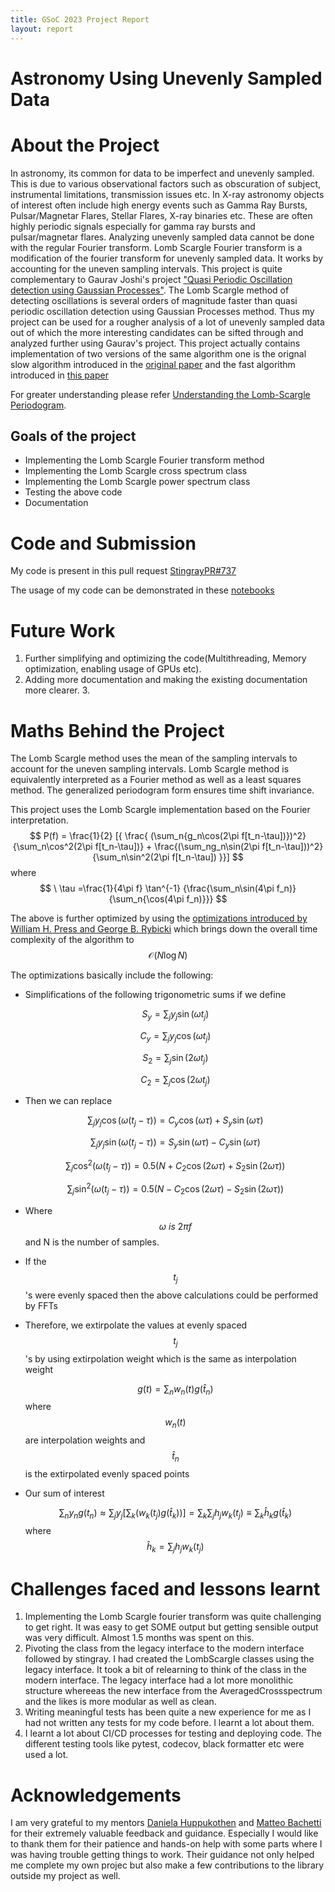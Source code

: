 ```yaml
---
title: GSoC 2023 Project Report
layout: report
---
```


# Astronomy Using Unevenly Sampled Data

# About the Project

In astronomy, its common for data to be imperfect and unevenly sampled. This is due to various observational factors such as obscuration of subject, instrumental limitations, transmission issues etc. In X-ray astronomy objects of interest often include high energy events such as Gamma Ray Bursts, Pulsar/Magnetar Flares, Stellar Flares, X-ray binaries etc. These are often highly periodic signals especially for gamma ray bursts and pulsar/magnetar flares. Analyzing unevenly sampled data cannot be done with the regular Fourier transform. Lomb Scargle Fourier transform is a modification of the fourier transform for unevenly sampled data. It works by accounting for the uneven sampling intervals. This project is quite complementary to Gaurav Joshi's project ["Quasi Periodic Oscillation detection using Gaussian Processes"](https://gaurav17joshi.github.io/contrast/project-report/). The Lomb Scargle method of detecting oscillations is several orders of magnitude faster than quasi periodic oscillation detection using Gaussian Processes method. Thus my project can be used for a rougher analysis of a lot of unevenly sampled data out of which the more interesting candidates can be sifted through and analyzed further using Gaurav's project. This project actually contains implementation of two versions of the same algorithm one is the orignal slow algorithm introduced in the [original paper](https://adsabs.harvard.edu/full/1982ApJ...263..835S7) and the fast algorithm introduced in [this paper](https://ui.adsabs.harvard.edu/abs/1989ApJ...338..277P/abstract)

For greater understanding please refer [Understanding the Lomb-Scargle Periodogram](https://doi.org/10.3847/1538-4365/aab766).

## Goals of the project

- Implementing the Lomb Scargle Fourier transform method
- Implementing the Lomb Scargle cross spectrum class
- Implementing the Lomb Scargle power spectrum class
- Testing the above code
- Documentation

# Code and Submission

My code is present in this pull request [StingrayPR#737](https://github.com/StingraySoftware/stingray/pull/737)

The usage of my code can be demonstrated in these [notebooks](https://gist.github.com/pupperemeritus/cd9ed30315c36818b75730905a6dc432)

# Future Work

1. Further simplifying and optimizing the code(Multithreading, Memory optimization, enabling usage of GPUs etc).
2. Adding more documentation and making the existing documentation more clearer. 3.

# Maths Behind the Project

The Lomb Scargle method uses the mean of the sampling intervals to account for the uneven sampling intervals. Lomb Scargle method is equivalently interpreted as a Fourier method as well as a least squares method. The generalized periodogram form ensures time shift invariance.

This project uses the Lomb Scargle implementation based on the Fourier interpretation. $$ P(f) = \frac{1}{2} [{ \frac{ (\sum_n{g_n\cos(2\pi f[t_n-\tau])})^2} {\sum_n\cos^2(2\pi f[t_n-\tau])} + \frac{(\sum_ng_n\sin(2\pi f[t_n-\tau]))^2} {\sum_n\sin^2(2\pi f[t_n-\tau]) }}] $$ where $$ \ \tau =\frac{1}{4\pi f} \tan^{-1} {\frac{\sum_n\sin(4\pi f_n)}{\sum_n{\cos(4\pi f_n)}}} $$

The above is further optimized by using the [optimizations introduced by William H. Press and George B. Rybicki](https://articles.adsabs.harvard.edu/pdf/1989ApJ...338..277P) which brings down the overall time complexity of the algorithm to $$ \mathcal{O}(N\log{}N) $$

The optimizations basically include the following:

- Simplifications of the following trigonometric sums if we define

  $$S_y = \sum_j y_j \sin(\omega t_j)$$

  $$C_y = \sum_j y_j \cos(\omega t_j)$$

  $$S_2 = \sum_j \sin(2 \omega t_j)$$

  $$C_2 = \sum_j \cos(2 \omega t_j)$$

- Then we can replace

  $$ \sum_j y_j \cos(\omega (t_j - \tau)) = C_y \cos(\omega \tau) + S_y \sin(\omega \tau) $$

  $$ \sum_j y_j \sin(\omega (t_j - \tau)) = S_y \sin(\omega \tau) - C_y \sin(\omega \tau) $$

  $$ \sum_j \cos^2(\omega (t_j - \tau)) = 0.5 (N + C_2 \cos(2 \omega \tau) + S_2 \sin(2 \omega \tau)) $$

  $$ \sum_j \sin^2(\omega (t_j - \tau)) = 0.5 (N - C_2 \cos(2 \omega \tau) - S_2 \sin(2 \omega \tau)) $$

- Where $$ \omega\ is\ 2 \pi f $$ and N is the number of samples.

- If the $$ t_j $$'s were evenly spaced then the above calculations could be performed by FFTs

- Therefore, we extirpolate the values at evenly spaced $$ t_j $$'s by using extirpolation weight which is the same as interpolation weight

  $$ g(t) = \sum_n w_n(t) g(\hat{t}_n) $$ where $$ w_n(t) $$ are interpolation weights and $$ \hat{t}_n $$ is the extirpolated evenly spaced points

- Our sum of interest

  $$ \sum_n y_n g(t_n) \approx \sum_j y_j[\sum_k(w_k(t_j) g(\hat{t}_k))] = \sum_k\sum_j h_j w_k(t_j) \equiv \sum_k \hat{h}_kg(\hat{t}_k)$$ where $$ \hat{h}_k = \sum_j h_j w_k(t_j) $$

# Challenges faced and lessons learnt

1. Implementing the Lomb Scargle fourier transform was quite challenging to get right. It was easy to get SOME output but getting sensible output was very difficult. Almost 1.5 months was spent on this.
2. Pivoting the class from the legacy interface to the modern interface followed by stingray. I had created the LombScargle classes using the legacy interface. It took a bit of relearning to think of the class in the modern interface. The legacy interface had a lot more monolithic structure whereeas the new interface from the AveragedCrossspectrum and the likes is more modular as well as clean.
3. Writing meaningful tests has been quite a new experience for me as I had not written any tests for my code before. I learnt a lot about them.
4. I learnt a lot about CI/CD processes for testing and deploying code. The different testing tools like pytest, codecov, black formatter etc were used a lot.

# Acknowledgements

I am very grateful to my mentors [Daniela Huppukothen](https://github.com/dhuppenkothen) and [Matteo Bachetti](https://github.com/matteobachetti) for their extremely valuable feedback and guidance. Especially I would like to thank them for their patience and hands-on help with some parts where I was having trouble getting things to work. Their guidance not only helped me complete my own projec but also make a few contributions to the library outside my project as well.
